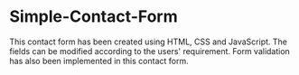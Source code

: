 # Simple-Contact-Form
This contact form has been created using HTML, CSS and JavaScript. The fields can be modified according to the users' requirement. Form validation has also been implemented in this contact form.
